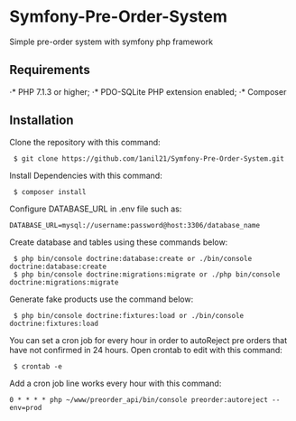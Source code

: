 # Symfony-Pre-Order-System
Simple pre-order system with symfony php framework

## Requirements
⋅* PHP 7.1.3 or higher;
⋅* PDO-SQLite PHP extension enabled;
⋅* Composer

## Installation

Clone the repository with this command:
```
 $ git clone https://github.com/1anil21/Symfony-Pre-Order-System.git
```
Install Dependencies with this command:
```
 $ composer install
```
Configure DATABASE_URL in .env file such as:
```
DATABASE_URL=mysql://username:password@host:3306/database_name
```
Create database and tables using these commands below:
```
 $ php bin/console doctrine:database:create or ./bin/console doctrine:database:create
 $ php bin/console doctrine:migrations:migrate or ./php bin/console doctrine:migrations:migrate
```

Generate fake products use the command below:
```
 $ php bin/console doctrine:fixtures:load or ./bin/console doctrine:fixtures:load
```

You can set a cron job for every hour in order to autoReject pre orders that have not confirmed in 24 hours.
Open crontab to edit with this command:
```
 $ crontab -e
```

Add a cron job line works every hour with this command:
```
0 * * * * php ~/www/preorder_api/bin/console preorder:autoreject --env=prod
```
